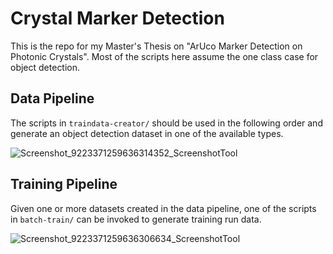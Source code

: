 # Crystal Marker Detection

This is the repo for my Master's Thesis on "ArUco Marker Detection on Photonic Crystals". 
Most of the scripts here assume the one class case for object detection.

## Data Pipeline

The scripts in `traindata-creator/` should be used in the following order and generate an object detection dataset in one of the available types.

![Screenshot_9223371259636314352_ScreenshotTool](https://github.com/jnccd/crystal-marker-detection/assets/19777592/3fff2633-8b18-4581-a7ef-f8a06381a012)

## Training Pipeline

Given one or more datasets created in the data pipeline, one of the scripts in `batch-train/` can be invoked to generate training run data.

![Screenshot_9223371259636306634_ScreenshotTool](https://github.com/jnccd/crystal-marker-detection/assets/19777592/a9b65c91-d054-4d4b-ab2d-0e20dd6164b1)

